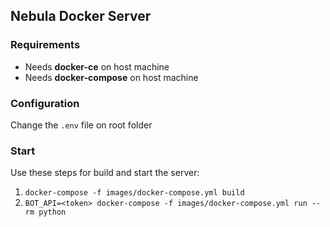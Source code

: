 Nebula Docker Server
---

### Requirements
* Needs __docker-ce__ on host machine
* Needs __docker-compose__ on host machine

### Configuration
Change the `.env` file on root folder

### Start
Use these steps for build and start the server:
1. `docker-compose -f images/docker-compose.yml build`
1. `BOT_API=<token> docker-compose -f images/docker-compose.yml run --rm python`
